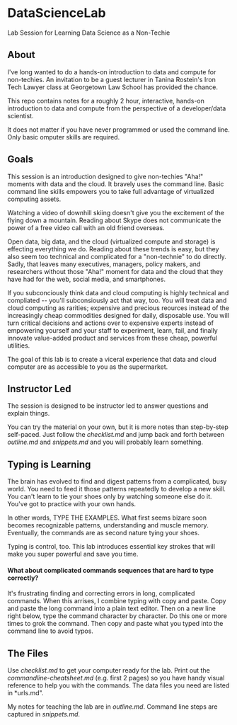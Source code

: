 DataScienceLab
==============

Lab Session for Learning Data Science as a Non-Techie

## About
I've long wanted to do a hands-on introduction to data and compute for non-techies. An invitation to be a guest lecturer in Tanina Rostein's Iron Tech Lawyer class at Georgetown Law School has provided the chance. 

This repo contains notes for a roughly 2 hour, interactive, hands-on introduction to data and compute from the perspective of a developer/data scientist. 

It does not matter if you have never programmed or used the command line. Only basic omputer skills are required.

## Goals
This session is an introduction designed to give non-techies "Aha!" moments with data and the cloud. It bravely uses the command line. Basic command line skills empowers you to take full advantage of virtualized computing assets.

Watching a video of downhill skiing doesn't give you the excitement of the flying down a mountain. Reading about Skype does not communicate the power of a free video call with an old friend overseas. 

Open data, big data, and the cloud (virtualized compute and storage) is effecting everything we do. Reading about these trends is easy, but they also seem too technical and complicated for a "non-technie" to do directly. Sadly, that leaves many executives, managers, policy makers, and researchers without those "Aha!" moment for data and the cloud that they have had for the web, social media, and smartphones. 

If you subconciously think data and cloud computing is highly technical and compliated -- you'll subconsiously act that way, too. You will treat data and cloud computing as rarities; expensive and precious reources instead of the increasingly cheap commodities designed for daily, disposable use. You will turn critical decisions and actions over to expensive experts instead of empowering yourself and your staff to experiment, learn, fail, and finally innovate value-added product and services from these cheap, powerful utilities. 

The goal of this lab is to create a viceral experience that data and cloud computer are as accessible to you as the supermarket.

## Instructor Led
The session is designed to be instructor led to answer questions and explain things.

You can try the material on your own, but it is more notes than step-by-step self-paced. Just follow the *checklist.md* and jump back and forth between *outline.md* and *snippets.md* and you will probably learn something.

## Typing is Learning
The brain has evolved to find and digest patterns from a complicated, busy world. You need to feed it those patterns repeatedly to develop a new skill. You can't learn to tie your shoes only by watching someone else do it. You've got to practice with your own hands.

In other words, TYPE THE EXAMPLES. What first seems bizare soon becomes recognizable patterns, understanding and muscle memory. Eventually, the commands are as second nature tying your shoes. 

Typing is control, too. This lab introduces essential key strokes that will make you super powerful and save you time.

#### What about complicated commands sequences that are hard to type correctly?  
It's frustrating finding and correcting errors in long, complicated commands. When this arrises, I combine typing with copy and paste. Copy and paste the long command into a plain text editor. Then on a new line right below, type the command character by character. Do this one or more times to grok the command. Then copy and paste what you typed into the command line to avoid typos.

## The Files

Use *checklist.md* to get your computer ready for the lab. Print out the *commandline-cheatsheet.md* (e.g. first 2 pages) so you have handy visual reference to help you with the commands. The data files you need are listed in *urls.md". 

My notes for teaching the lab are in *outline.md*. 	Command line steps are captured in *snippets.md*. 
